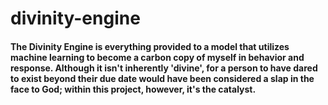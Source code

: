 # divinity-engine

#### The Divinity Engine is everything provided to a model that utilizes machine learning to become a carbon copy of myself in behavior and response. Although it isn't inherently 'divine', for a person to have dared to exist beyond their due date would have been considered a slap in the face to God; within this project, however, it's the catalyst.
